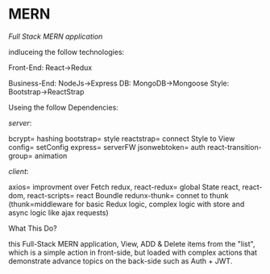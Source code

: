 # MERN #
 *Full Stack MERN application*
 
indluceing the follow technologies:


Front-End:
React->Redux

Business-End:
NodeJs->Express
DB: MongoDB->Mongoose
Style: Bootstrap->ReactStrap


Useing the follow Dependencies:

*server*:

bcrypt= hashing
bootstrap= style
reactstrap= connect Style to View
config= setConfig
express= serverFW
jsonwebtoken= auth
react-transition-group= animation


*client*:

axios= improvment over Fetch
redux, react-redux= global State
react, react-dom, react-scripts= react Boundle
redunx-thunk= connet to thunk
(thunk=middleware for basic Redux logic, complex logic with store and async logic like ajax requests)



What This Do?


this Full-Stack MERN application,
View, ADD & Delete items from the "list", 
which is a simple action in front-side, 
but loaded with complex actions that demonstrate advance topics on the back-side such as Auth + JWT.
